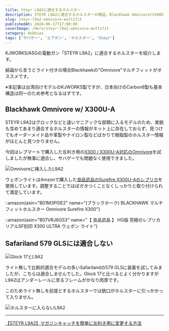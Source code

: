```yaml
---
title: Steyr L9A2に適合するホルスター
description: STEYR L9A2に適合するホルスターの検証。Blackhawk Omnivore(X300U-A対応)が最適解。Safariland 579 GLSとの非適合性やフレーム形状の違いを詳しく解説。
slug: steyr-l9a2-omnivore-multifit
publishedAt: 2024-06-17T17:00:00
coverImage: /Hero/steyr-l9a2-omnivore-multifit
category: Hobbies
tags: ['サバゲー', 'エアガン', 'ホルスター', 'Steyr']
---
```


KJWORKS/ASGの電動ガン「STEYR L9A2」に適合するホルスターを紹介します。

結論から言うとライト付きの場合Blackhawkの"Omnivore"マルチフィットがオススメです。

※本記事は台湾向けモデルのKJWORKS製ですが、日本向けのCarbon8製も基本構造は同一のため参考となるはずです。

## Blackhawk Omnivore w/ X300U-A

STEYR L9A2はグロックなどと違いマニアックな部類に入るモデルのため、実銃も含めてあまり適合するホルスターの情報がネット上に存在しておらず、見つけてもオーダーメイド品や革製やナイロン製などばかりで樹脂製のホルスター情報がほとんと見つかりません。

今回はレプマートで購入した左利き用の[X300 / X300U-A対応のOmnivore](https://repmart.jp/products/bh419001bbl.html)を試しましたが無事に適合し、サバゲーでも問題なく使用できました。

![Omnivoreに挿入したL9A2](/Review/steyr-l9a2-omnivore-multifit1)

ウェポンライトはAmzonで購入した[良品武品のSurefire X300U-Aのレプリカ](https://amzn.to/4eotFxk)を使用しています。調整することでほぼガタつくことなくしっかりと取り付けられて満足しています。

::amazon{asin="B01M3P0IE2" name="(ブラックホーク) BLACKHAWK マルチフィットホルスター Omnivore Surefire X300"}

::amazon{asin="B07VRJ6GS3" name="【 良品武品 】 HG版 究極のレプリカ リアルSF刻印 X300 ULTRA ウェポン ライト"}

## Safariland 579 GLSには適合しない

![Glock 17とL9A2](/Review/steyr-l9a2-omnivore-multifit2)

ライト無しで比較的適合モデルの多いSafarilandの579 GLSに装着を試してみましたが、こちらは適合しませんでした。Glock 17と比べるとよく分かりますがL9A2はアンダーレールに至るフレームがかなり肉厚です。

このためライト無しを前提とするホルスターでは銃口がホルスターに引っかかって入りません。

![ホルスターに入らないL9A2](/Review/steyr-l9a2-omnivore-multifit3)

---

[【STEYR L9A2】マガジンキャッチを簡単に左利き用に変更する方法](/post/kjworks-steyr-l9a2-magazine-catch-customize)
